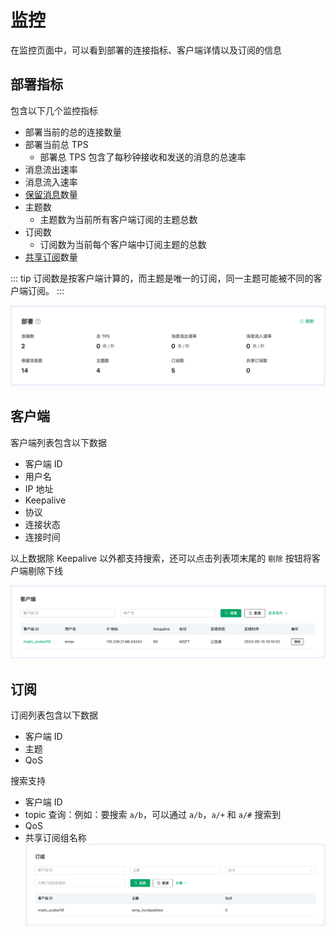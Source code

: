 # 监控

在监控页面中，可以看到部署的连接指标、客户端详情以及订阅的信息



## 部署指标
包含以下几个监控指标
* 部署当前的总的连接数量
* 部署当前总 TPS
	- 部署总 TPS 包含了每秒钟接收和发送的消息的总速率
* 消息流出速率
* 消息流入速率
* [保留消息](https://www.emqx.com/zh/blog/mqtt5-features-retain-message)数量
* 主题数
	- 主题数为当前所有客户端订阅的主题总数
* 订阅数
	- 订阅数为当前每个客户端中订阅主题的总数
* [共享订阅](https://www.emqx.com/zh/blog/introduction-to-mqtt5-protocol-shared-subscription)数量

::: tip
订阅数是按客户端计算的，而主题是唯一的订阅，同一主题可能被不同的客户端订阅。
:::

![monitor](./_assets/monitor_base.png)



## 客户端

客户端列表包含以下数据
* 客户端 ID
* 用户名
* IP 地址
* Keepalive
* 协议
* 连接状态
* 连接时间

以上数据除 Keepalive 以外都支持搜索，还可以点击列表项末尾的 `剔除` 按钮将客户端剔除下线

![clients](./_assets/clients.png)



## 订阅

订阅列表包含以下数据
* 客户端 ID
* 主题
* QoS

搜索支持
* 客户端 ID
* topic 查询：例如：要搜索 `a/b`，可以通过 `a/b`，`a/+` 和 `a/#` 搜索到
* QoS
* 共享订阅组名称
![clients](./_assets/subscriptions.png)